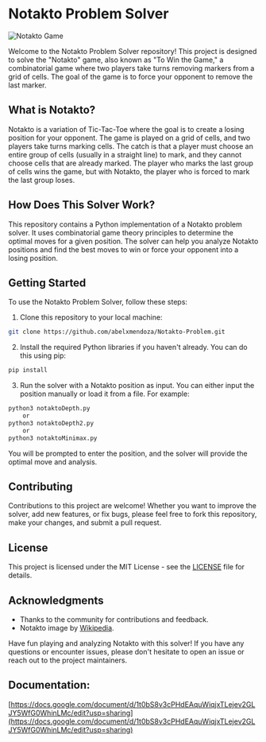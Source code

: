 # Notakto Problem Solver

![Notakto Game](https://upload.wikimedia.org/wikipedia/commons/thumb/d/de/Notakto.png/220px-Notakto.png)

Welcome to the Notakto Problem Solver repository! This project is designed to solve the "Notakto" game, also known as "To Win the Game," a combinatorial game where two players take turns removing markers from a grid of cells. The goal of the game is to force your opponent to remove the last marker.

## What is Notakto?

Notakto is a variation of Tic-Tac-Toe where the goal is to create a losing position for your opponent. The game is played on a grid of cells, and two players take turns marking cells. The catch is that a player must choose an entire group of cells (usually in a straight line) to mark, and they cannot choose cells that are already marked. The player who marks the last group of cells wins the game, but with Notakto, the player who is forced to mark the last group loses.

## How Does This Solver Work?

This repository contains a Python implementation of a Notakto problem solver. It uses combinatorial game theory principles to determine the optimal moves for a given position. The solver can help you analyze Notakto positions and find the best moves to win or force your opponent into a losing position.

## Getting Started

To use the Notakto Problem Solver, follow these steps:

1. Clone this repository to your local machine:

```bash
git clone https://github.com/abelxmendoza/Notakto-Problem.git
```

2. Install the required Python libraries if you haven't already. You can do this using pip:

```bash
pip install
```

3. Run the solver with a Notakto position as input. You can either input the position manually or load it from a file. For example:

```bash
python3 notaktoDepth.py
	or
python3 notaktoDepth2.py
	or
python3 notaktoMinimax.py
```

You will be prompted to enter the position, and the solver will provide the optimal move and analysis.



## Contributing

Contributions to this project are welcome! Whether you want to improve the solver, add new features, or fix bugs, please feel free to fork this repository, make your changes, and submit a pull request.

## License

This project is licensed under the MIT License - see the [LICENSE](https://chat.openai.com/c/LICENSE) file for details.

## Acknowledgments

* Thanks to the community for contributions and feedback.
* Notakto image by [Wikipedia](https://en.wikipedia.org/wiki/Notakto).

Have fun playing and analyzing Notakto with this solver! If you have any questions or encounter issues, please don't hesitate to open an issue or reach out to the project maintainers.


## Documentation:

[https://docs.google.com/document/d/1t0bS8v3cPHdEAquWiqjxTLejev2GLJY5WfG0WhinLMc/edit?usp=sharing](https://docs.google.com/document/d/1t0bS8v3cPHdEAquWiqjxTLejev2GLJY5WfG0WhinLMc/edit?usp=sharing)
